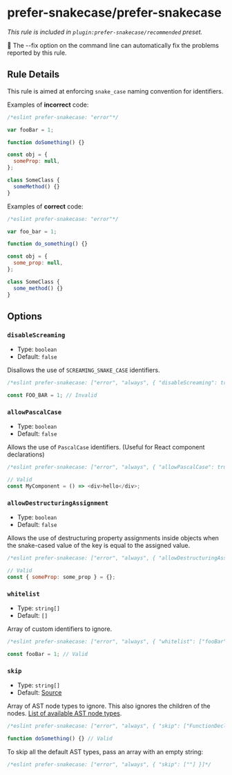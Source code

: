 # prefer-snakecase/prefer-snakecase

_This rule is included in `plugin:prefer-snakecase/recommended` preset._

🔧 The --fix option on the command line can automatically fix the problems reported by this rule.

## Rule Details

This rule is aimed at enforcing `snake_case` naming convention for identifiers.

Examples of **incorrect** code:

```js
/*eslint prefer-snakecase: "error"*/

var fooBar = 1;

function doSomething() {}

const obj = {
  someProp: null,
};

class SomeClass {
  someMethod() {}
}
```

Examples of **correct** code:

```js
/*eslint prefer-snakecase: "error"*/

var foo_bar = 1;

function do_something() {}

const obj = {
  some_prop: null,
};

class SomeClass {
  some_method() {}
}
```

## Options

### `disableScreaming`

- Type: `boolean`
- Default: `false`

Disallows the use of `SCREAMING_SNAKE_CASE` identifiers.

```js
/*eslint prefer-snakecase: ["error", "always", { "disableScreaming": true }]*/

const FOO_BAR = 1; // Invalid
```

### `allowPascalCase`

- Type: `boolean`
- Default: `false`

Allows the use of `PascalCase` identifiers. (Useful for React component declarations)

```js
/*eslint prefer-snakecase: ["error", "always", { "allowPascalCase": true }]*/

// Valid
const MyComponent = () => <div>hello</div>;
```

### `allowDestructuringAssignment`

- Type: `boolean`
- Default: `false`

Allows the use of destructuring property assignments inside objects
when the snake-cased value of the key is equal to the assigned value.

```js
/*eslint prefer-snakecase: ["error", "always", { "allowDestructuringAssignment": true }]*/

// Valid
const { someProp: some_prop } = {};
```

### `whitelist`

- Type: `string[]`
- Default: `[]`

Array of custom identifiers to ignore.

```js
/*eslint prefer-snakecase: ["error", "always", { "whitelist": ["fooBar"] }]*/

const fooBar = 1; // Valid
```

### `skip`

- Type: `string[]`
- Default: [Source](https://github.com/zignis/eslint-plugin-prefer-snakecase/blob/main/src/constants/index.ts#L4)

Array of AST node types to ignore. This also ignores the children of the nodes. [List of available AST node types](https://github.com/estree/estree/tree/master).

```js
/*eslint prefer-snakecase: ["error", "always", { "skip": ["FunctionDeclaration"] }]*/

function doSomething() {} // Valid
```

To skip all the default AST types, pass an array with an empty string:

```js
/*eslint prefer-snakecase: ["error", "always", { "skip": [""] }]*/
```
